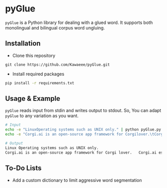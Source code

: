 # pyGlue

``pyGlue`` is a Python library for dealing with a glued word. It supports both monolingual and bilingual corpus word ungluing.

## Installation

- Clone this repository

```git
git clone https://github.com/Kawaeee/pyGlue.git
```

- Install required packages

```bash
pip install -r requirements.txt
```

## Usage & Example

``pyGlue`` reads input from stdin and writes output to stdout. So, You can adapt ``pyGlue`` to any variation as you want.

```bash
# Input
echo -e "LinuxOperating systems such as UNIX only." | python pyGlue.py > mono.out
echo -e "Corgi.ai is an open-source app framework for Corgilover.\tCorgi.ai es un marco de aplicación de código abierto para los amantes de Corgi." | python pyGlue.py > bi.out

# Output
Linux Operating systems such as UNIX only.
Corgi.ai is an open-source app framework for Corgi lover.	Corgi.ai es un marco de aplicación de código abierto para los amantes de Corgi.
```

## To-Do Lists
- Add a custom dictionary to limit aggressive word segmentation
